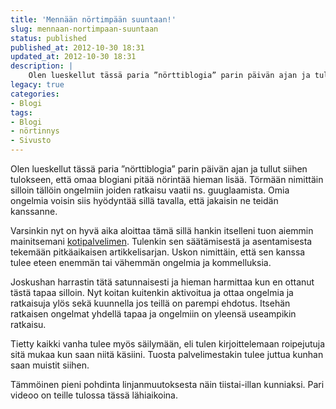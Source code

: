 ```yaml
---
title: 'Mennään nörtimpään suuntaan!'
slug: mennaan-nortimpaan-suuntaan
status: published
published_at: 2012-10-30 18:31
updated_at: 2012-10-30 18:31
description: |
    Olen lueskellut tässä paria ”nörttiblogia” parin päivän ajan ja tullut siihen tulokseen, että omaa blogiani pitää nörintää hieman lisää. Törmään nimittäin silloin tällöin ongelmiin joiden ratkaisu vaatii ns. guuglaamista. Omia ongelmia voisin siis hyödyntää sillä tavalla, että jakaisin ne teidän kanssanne. Varsinkin nyt on hyvä aika aloittaa tämä sillä hankin itselleni tuon aiemmin mainitsemani kotipalvelimen.… Jatka lukemista Mennään nörtimpään suuntaan!
legacy: true
categories:
- Blogi
tags:
- Blogi
- nörtinnys
- Sivusto
---
```


<p>Olen lueskellut tässä paria &#8221;nörttiblogia&#8221; parin päivän ajan ja tullut siihen tulokseen, että omaa blogiani pitää nörintää hieman lisää. Törmään nimittäin silloin tällöin ongelmiin joiden ratkaisu vaatii ns. guuglaamista. Omia ongelmia voisin siis hyödyntää sillä tavalla, että jakaisin ne teidän kanssanne.</p>
<p>Varsinkin nyt on hyvä aika aloittaa tämä sillä hankin itselleni tuon aiemmin mainitsemani <a href="https://markokaartinen.net/pienta-palvelinta-pohtimassa/">kotipalvelimen</a>. Tulenkin sen säätämisestä ja asentamisesta tekemään pitkäaikaisen artikkelisarjan. Uskon nimittäin, että sen kanssa tulee eteen enemmän tai vähemmän ongelmia ja kommelluksia.</p>
<p>Joskushan harrastin tätä satunnaisesti ja hieman harmittaa kun en ottanut tästä tapaa silloin. Nyt koitan kuitenkin aktivoitua ja ottaa ongelmia ja ratkaisuja ylös sekä kuunnella jos teillä on parempi ehdotus. Itsehän ratkaisen ongelmat yhdellä tapaa ja ongelmiin on yleensä useampikin ratkaisu.</p>
<p>Tietty kaikki vanha tulee myös säilymään, eli tulen kirjoittelemaan roipejutuja sitä mukaa kun saan niitä käsiini. Tuosta palvelimestakin tulee juttua kunhan saan muistit siihen.</p>
<p>Tämmöinen pieni pohdinta linjanmuutoksesta näin tiistai-illan kunniaksi. Pari videoo on teille tulossa tässä lähiaikoina.</p>